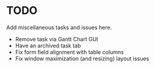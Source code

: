 # TODO

Add miscellaneous tasks and issues here.

- Remove task via Gantt Chart GUI
- Have an archived task tab
- Fix form field alignment with table columns
- Fix window maximization (and resizing) layout issues
